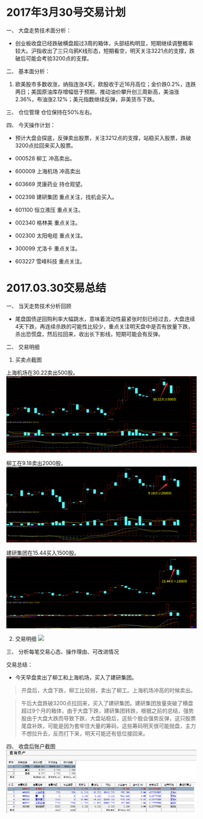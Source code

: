 
# 2017年3月30号交易计划 #
一、	大盘走势技术面分析：

- 创业板收盘已经跌破横盘超过3周的箱体，头部结构明显，短期继续调整概率较大。沪指收出了三只乌鸦K线形态，短期看空，明天关注3221点的支撑，跌破后可能会考验3200点的支撑。

二、	基本面分析：

1.	欧美股市多数收涨，纳指连涨4天，欧股收于近16月高位；金价跌0.2%，连跌两日；美国原油库存增幅低于预期，推动油价攀升创三周新高，美油涨2.36%，布油涨2.12%；美元指数继续反弹，非美货币下跌。

三、	仓位管理
仓位保持在50%左右。

四、	今天操作计划：

- 预计大盘会探底，反弹卖出股票，关注3212点的支撑，站稳买入股票，跌破3200点拉回来买入股票。

- 000528 柳工  冲高卖出。
- 600009 上海机场 冲高卖出
- 603669 灵康药业 持仓观望。
- 002398 建研集团 重点关注，找机会买入。
- 601100 恒立液压 重点关注。
- 002340 格林美 重点关注。
- 002300 太阳电缆 重点关注。
- 300099 尤洛卡 重点关注。
- 603227 雪峰科技 重点关注。






# 2017.03.30交易总结 #
一、	当天走势技术分析回顾

- 尾盘国债逆回购利率大幅跳水，意味着流动性最紧张时刻已经过去，大盘连续4天下跌，再连续杀跌的可能性比较少，重点关注明天盘中是否有放量下跌，杀出恐慌盘，然后拉回来，收出长下影线，短期可能会有反弹。

二、	交易明细

1.	买卖点截图

上海机场在30.22卖出500股。
![](20170330151122.png)

柳工在9.18卖出2000股。
![](20170330151018.png)

建研集团在15.44买入1500股。
![](20170330151256.png)

2.	交易明细
![](20170329161602.png)

三、	分析每笔交易心态、操作理由、可改进情况

交易总结：

- 今天早盘卖出了柳工和上海机场，买入了建研集团。

> 开盘后，大盘下跌，柳工比较弱，卖出了柳工。上海机场冲高的时候卖出。

> 午后大盘跌破3200点拉回来，买入了建研集团。建研集团放量突破了横盘超过9个月的箱体，由于大盘下跌，建研集团转跌，根据之前的总结，强势股由于大盘大跌而导致下跌，大盘站稳后，这些个股会强势反弹，这只股票尾盘补跌，可能是因为套牢住大量的筹码，这些筹码明天很可能抛盘，主力不想拉升去，反而打下来，明天可能还有低位接回来。


四、	收盘后账户截图
![](20170330150815.png)
